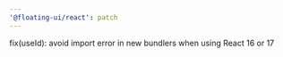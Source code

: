 ```yaml
---
'@floating-ui/react': patch
---
```


fix(useId): avoid import error in new bundlers when using React 16 or 17
